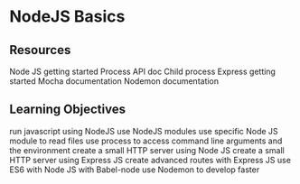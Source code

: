 # NodeJS Basics

## Resources
Node JS getting started
Process API doc
Child process
Express getting started
Mocha documentation
Nodemon documentation

## Learning Objectives
run javascript using NodeJS
use NodeJS modules
use specific Node JS module to read files
use process to access command line arguments and the environment
create a small HTTP server using Node JS
create a small HTTP server using Express JS
create advanced routes with Express JS
use ES6 with Node JS with Babel-node
use Nodemon to develop faster